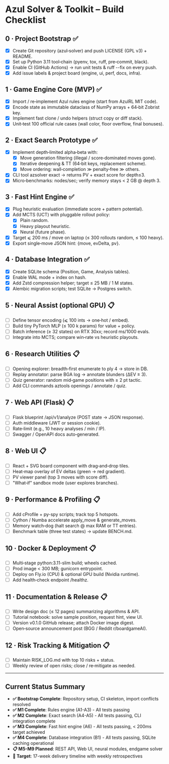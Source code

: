 # Azul Solver & Toolkit – Build Checklist

## 0 · Project Bootstrap ✅
- [x] Create Git repository (azul‑solver) and push LICENSE (GPL v3) + README.
- [x] Set up Python 3.11 tool‑chain (pyenv, tox, ruff, pre‑commit, black).
- [x] Enable CI (GitHub Actions) → run unit tests & ruff --fix on every push.
- [x] Add issue labels & project board (engine, ui, perf, docs, infra).

## 1 · Game Engine Core (MVP) ✅
- [x] Import / re‑implement Azul rules engine (start from AzulRL MIT code).
- [x] Encode state as immutable dataclass of NumPy arrays + 64‑bit Zobrist key.
- [x] Implement fast clone / undo helpers (struct copy or diff stack).
- [x] Unit‑test 100 official rule cases (wall color, floor overflow, final bonuses).

## 2 · Exact Search Prototype ✅
- [x] Implement depth‑limited alpha‑beta with:
  - [x] Move generation filtering (illegal / score‑dominated moves gone).
  - [x] Iterative deepening & TT (64‑bit keys, replacement scheme).
  - [x] Move ordering: wall‑completion ≫ penalty‑free ≫ others.
- [x] CLI tool azsolver exact <FEN> → returns PV + exact score for depth≤3.
- [x] Micro‑benchmarks: nodes/sec; verify memory stays < 2 GB @ depth 3.

## 3 · Fast Hint Engine ✅
- [x] Plug heuristic evaluation (immediate score + pattern potential).
- [x] Add MCTS (UCT) with pluggable rollout policy:
  - [x] Plain random.
  - [x] Heavy playout heuristic.
  - [x] Neural (future phase).
- [x] Target ⩽ 200 ms / move on laptop (≤ 300 rollouts random, ≤ 100 heavy).
- [x] Export single‑move JSON hint: {move, evDelta, pv}.

## 4 · Database Integration ✅
- [x] Create SQLite schema (Position, Game, Analysis tables).
- [x] Enable WAL mode + index on hash.
- [x] Add Zstd compression helper; target ≤ 25 MB / 1 M states.
- [x] Alembic migration scripts; test SQLite → Postgres switch.

## 5 · Neural Assist (optional GPU) 📋
- [ ] Define tensor encoding (⩽ 100 ints → one‑hot / embed).
- [ ] Build tiny PyTorch MLP (≤ 100 k params) for value + policy.
- [ ] Batch inference (≥ 32 states) on RTX 30xx; record ms/1000 evals.
- [ ] Integrate into MCTS; compare win‑rate vs heuristic playouts.

## 6 · Research Utilities 📋
- [ ] Opening explorer: breadth‑first enumerate to ply 4 → store in DB.
- [ ] Replay annotator: parse BGA log → annotate blunders (ΔEV ≥ 3).
- [ ] Quiz generator: random mid‑game positions with ≥ 2 pt tactic.
- [ ] Add CLI commands aztools openings / annotate / quiz.

## 7 · Web API (Flask) 📋
- [ ] Flask blueprint /api/v1/analyze (POST state → JSON response).
- [ ] Auth middleware (JWT or session cookie).
- [ ] Rate‑limit (e.g., 10 heavy analyses / min / IP).
- [ ] Swagger / OpenAPI docs auto‑generated.

## 8 · Web UI 📋
- [ ] React + SVG board component with drag‑and‑drop tiles.
- [ ] Heat‑map overlay of EV deltas (green → red gradient).
- [ ] PV viewer panel (top 3 moves with score diff).
- [ ] "What‑if" sandbox mode (user explores branches).

## 9 · Performance & Profiling 📋
- [ ] Add cProfile + py-spy scripts; track top 5 hotspots.
- [ ] Cython / Numba accelerate apply_move & generate_moves.
- [ ] Memory watch‑dog (halt search @ max RAM or TT entries).
- [ ] Benchmark table (three test states) → update BENCH.md.

## 10 · Docker & Deployment 📋
- [ ] Multi‑stage python:3.11-slim build; wheels cached.
- [ ] Prod image < 300 MB; gunicorn entrypoint.
- [ ] Deploy on Fly.io (CPU) & optional GPU build (Nvidia runtime).
- [ ] Add health‑check endpoint /healthz.

## 11 · Documentation & Release 📋
- [ ] Write design doc (≤ 12 pages) summarizing algorithms & API.
- [ ] Tutorial notebook: solve sample position, request hint, view UI.
- [ ] Version v0.1.0 GitHub release; attach Docker image digest.
- [ ] Open‑source announcement post (BGG / Reddit r/boardgameAI).

## 12 · Risk Tracking & Mitigation 📋
- [ ] Maintain RISK_LOG.md with top 10 risks + status.
- [ ] Weekly review of open risks; close / re‑mitigate as needed.

---

## Current Status Summary
- **✅ Bootstrap Complete**: Repository setup, CI skeleton, import conflicts resolved
- **✅ M1 Complete**: Rules engine (A1-A3) - All tests passing
- **✅ M2 Complete**: Exact search (A4-A5) - All tests passing, CLI integration complete
- **✅ M3 Complete**: Fast hint engine (A6) - All tests passing, < 200ms target achieved
- **✅ M4 Complete**: Database integration (B1) - All tests passing, SQLite caching operational
- **📋 M5-M9 Planned**: REST API, Web UI, neural modules, endgame solver
- **🎯 Target**: 17-week delivery timeline with weekly retrospectives